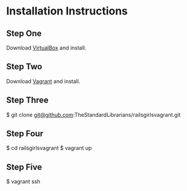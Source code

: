# Installation Instructions

## Step One

Download [VirtualBox](https://www.virtualbox.org/wiki/Downloads) and install.

## Step Two

Download [Vagrant](http://www.vagrantup.com/downloads) and install.

## Step Three

$ git clone git@github.com:TheStandardLibrarians/railsgirlsvagrant.git 

## Step Four

$ cd railsgirlsvagrant
$ vagrant up

## Step Five

$ vagrant ssh


